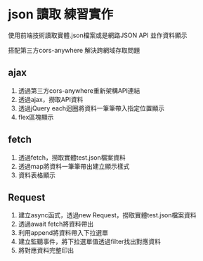 # json 讀取 練習實作

使用前端技術讀取實體.json檔案或是網路JSON API 並作資料顯示

搭配第三方cors-anywhere 解決跨網域存取問題

## ajax
1. 透過第三方cors-anywhere重新架構API連結
2. 透過ajax，撈取API資料
3. 透過jQuery each迴圈將資料一筆筆帶入指定位置顯示
4. flex區塊顯示

## fetch
1. 透過fetch，撈取實體test.json檔案資料
2. 透過map將資料一筆筆帶出建立顯示樣式
3. 資料表格顯示

## Request
1. 建立async函式，透過new Request，撈取實體test.json檔案資料
2. 透過await fetch將資料帶出
3. 利用append將資料帶入下拉選單
4. 建立監聽事件，將下拉選單值透過filter找出對應資料
5. 將對應資料完整印出
